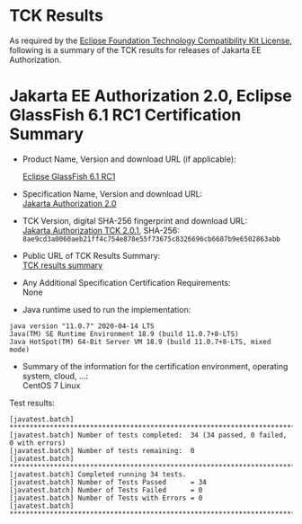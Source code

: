TCK Results
===========

As required by the
[Eclipse Foundation Technology Compatibility Kit License](https://www.eclipse.org/legal/tck.php),
following is a summary of the TCK results for releases of Jakarta EE Authorization.

# Jakarta EE Authorization 2.0, Eclipse GlassFish 6.1 RC1 Certification Summary

- Product Name, Version and download URL (if applicable): <br/>

  [Eclipse GlassFish 6.1 RC1](https://download.eclipse.org/ee4j/glassfish/glassfish-6.1.0-RC1.zip)

- Specification Name, Version and download URL: <br/>
  [Jakarta Authorization 2.0](https://jakarta.ee/specifications/authorization/2.0/)

- TCK Version, digital SHA-256 fingerprint and download URL: <br/>
  [Jakarta Authorization TCK 2.0.1](https://download.eclipse.org/ee4j/jakartaee-tck/jakartaee9-eftl/promoted/jakarta-authorization-tck-2.0.1.zip), 
  SHA-256: `8ae9cd3a0060aeb21ff4c754e878e55f73675c8326696cb6687b9e6502863abb`

- Public URL of TCK Results Summary: <br/>
  [TCK results summary](./TCK-Results-6.1-RC1)

- Any Additional Specification Certification Requirements: <br/>
  None

- Java runtime used to run the implementation: <br/>
```
java version "11.0.7" 2020-04-14 LTS
Java(TM) SE Runtime Environment 18.9 (build 11.0.7+8-LTS)
Java HotSpot(TM) 64-Bit Server VM 18.9 (build 11.0.7+8-LTS, mixed mode)
```

- Summary of the information for the certification environment, operating system, cloud, ...: <br/>
  CentOS 7 Linux

Test results:

```
[javatest.batch] ********************************************************************************
[javatest.batch] Number of tests completed:  34 (34 passed, 0 failed, 0 with errors)
[javatest.batch] Number of tests remaining:  0
[javatest.batch] ********************************************************************************
[javatest.batch] Completed running 34 tests.
[javatest.batch] Number of Tests Passed      = 34
[javatest.batch] Number of Tests Failed      = 0
[javatest.batch] Number of Tests with Errors = 0
[javatest.batch] ********************************************************************************
```